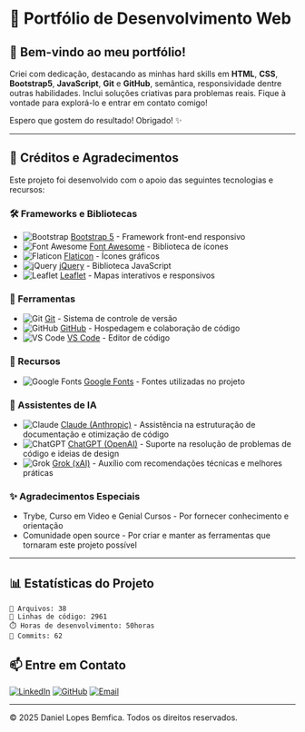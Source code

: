 # 📂 Portfólio de Desenvolvimento Web

## 👋 Bem-vindo ao meu portfólio!

Criei com dedicação, destacando as minhas hard skills em **HTML**, **CSS**, **Bootstrap5**, **JavaScript**, **Git** e **GitHub**, semântica, responsividade dentre outras habilidades. Inclui soluções criativas para problemas reais. Fique à vontade para explorá-lo e entrar em contato comigo!

Espero que gostem do resultado! Obrigado! ✨

---

## 🙏 Créditos e Agradecimentos

Este projeto foi desenvolvido com o apoio das seguintes tecnologias e recursos:

### 🛠️ Frameworks e Bibliotecas
* ![Bootstrap](https://img.shields.io/badge/-Bootstrap%205-7952B3?style=flat-square&logo=bootstrap&logoColor=white) [Bootstrap 5](https://getbootstrap.com/) - Framework front-end responsivo
* ![Font Awesome](https://img.shields.io/badge/-Font%20Awesome-339AF0?style=flat-square&logo=fontawesome&logoColor=white) [Font Awesome](https://fontawesome.com/) - Biblioteca de ícones
* ![Flaticon](https://img.shields.io/badge/-Flaticon-EAAA00?style=flat-square&logo=flaticon&logoColor=white) [Flaticon](https://www.flaticon.com/br/icones-gratis/desenvolvedor "Desenvolvedor ícones criados por Karacis - Flaticon") - Ícones gráficos
* ![jQuery](https://img.shields.io/badge/-jQuery-0769AD?style=flat-square&logo=jquery&logoColor=white) [jQuery](https://jquery.com/) - Biblioteca JavaScript
* ![Leaflet](https://img.shields.io/badge/-Leaflet-199900?style=flat-square&logo=leaflet&logoColor=white) [Leaflet](https://leafletjs.com/) - Mapas interativos e responsivos

### 🔧 Ferramentas
* ![Git](https://img.shields.io/badge/-Git-F05032?style=flat-square&logo=git&logoColor=white) [Git](https://git-scm.com/) - Sistema de controle de versão
* ![GitHub](https://img.shields.io/badge/-GitHub-181717?style=flat-square&logo=github&logoColor=white) [GitHub](https://github.com/) - Hospedagem e colaboração de código
* ![VS Code](https://img.shields.io/badge/-VS%20Code-007ACC?style=flat-square&logo=visualstudiocode&logoColor=white) [VS Code](https://code.visualstudio.com/) - Editor de código

### 🎨 Recursos
* ![Google Fonts](https://img.shields.io/badge/-Google%20Fonts-4285F4?style=flat-square&logo=googlefonts&logoColor=white) [Google Fonts](https://fonts.google.com/) - Fontes utilizadas no projeto


### 🤖 Assistentes de IA
* ![Claude](https://img.shields.io/badge/-Claude-7B68EE?style=flat-square&logo=anthropic&logoColor=white) [Claude (Anthropic)](https://www.anthropic.com/claude) - Assistência na estruturação de documentação e otimização de código
* ![ChatGPT](https://img.shields.io/badge/-ChatGPT-74AA9C?style=flat-square&logo=openai&logoColor=white) [ChatGPT (OpenAI)](https://chat.openai.com/) - Suporte na resolução de problemas de código e ideias de design
* ![Grok](https://img.shields.io/badge/-Grok-FF6B6B?style=flat-square&logo=xai&logoColor=white) [Grok (xAI)](https://grok.x.ai/) - Auxílio com recomendações técnicas e melhores práticas

### ✨ Agradecimentos Especiais
* Trybe, Curso em Video e Genial Cursos - Por fornecer conhecimento e orientação
* Comunidade open source - Por criar e manter as ferramentas que tornaram este projeto possível

---

## 📊 Estatísticas do Projeto

```
📁 Arquivos: 38
📝 Linhas de código: 2961
⏱️ Horas de desenvolvimento: 50horas
🔄 Commits: 62
```

## 📫 Entre em Contato

[![LinkedIn](https://img.shields.io/badge/-LinkedIn-0A66C2?style=for-the-badge&logo=linkedin&logoColor=white)](https://www.linkedin.com/in/daniel-lopes-bemfica-b3936125b/)
[![GitHub](https://img.shields.io/badge/-GitHub-181717?style=for-the-badge&logo=github&logoColor=white)](https://github.com/debem1972)
[![Email](https://img.shields.io/badge/-Email-EA4335?style=for-the-badge&logo=gmail&logoColor=white)](mailto:danielbemficadev@gmail.com)

---

© 2025 Daniel Lopes Bemfica. Todos os direitos reservados.

